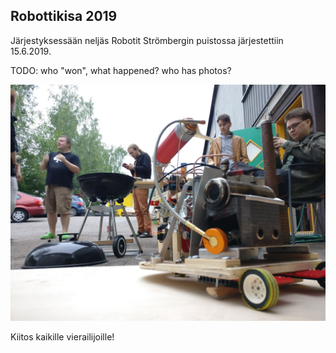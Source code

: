 ---
---
## Robottikisa 2019

Järjestyksessään neljäs Robotit Strömbergin puistossa järjestettiin 15.6.2019.

TODO: who "won", what happened? who has photos?

![](media/photos/2019_001.jpg?raw=true "TODO")

Kiitos kaikille vierailijoille!
